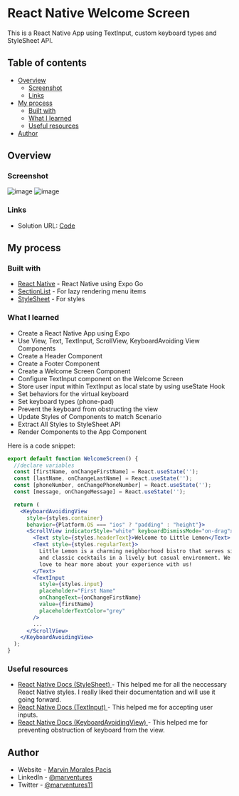 # React Native Welcome Screen

This is a React Native App using TextInput, custom keyboard types and StyleSheet API.

## Table of contents

- [Overview](#overview)
  - [Screenshot](#screenshot)
  - [Links](#links)
- [My process](#my-process)
  - [Built with](#built-with)
  - [What I learned](#what-i-learned)
  - [Useful resources](#useful-resources)
- [Author](#author)

## Overview

### Screenshot

![image](https://user-images.githubusercontent.com/108392678/201511433-b1ce993f-d293-4a1e-8b56-f25894176d9e.png)
![image](https://user-images.githubusercontent.com/108392678/201511493-358f4db4-939d-4456-b05a-ab2be59fd149.png)

### Links

- Solution URL: [Code](https://github.com/marventures/little-lemon-app-part4)

## My process

### Built with
- [React Native](https://reactnative.dev/docs/environment-setup) - React Native using Expo Go
- [SectionList](https://reactnative.dev/docs/sectionlist) - For lazy rendering menu items
- [StyleSheet](https://reactnative.dev/docs/stylesheet) - For styles

### What I learned

- Create a React Native App using Expo
- Use View, Text, TextInput, ScrollView, KeyboardAvoiding View Components
- Create a Header Component
- Create a Footer Component  
- Create a Welcome Screen Component  
- Configure TextInput component on the Welcome Screen  
- Store user input within TextInput as local state by using useState Hook
- Set behaviors for the virtual keyboard
- Set keyboard types (phone-pad)
- Prevent the keyboard from obstructing the view
- Update Styles of Components to match Scenario
- Extract All Styles to StyleSheet API 
- Render Components to the App Component

Here is a code snippet: 
```jsx
export default function WelcomeScreen() {
  //declare variables
  const [firstName, onChangeFirstName] = React.useState('');
  const [lastName, onChangeLastName] = React.useState('');
  const [phoneNumber, onChangePhoneNumber] = React.useState('');
  const [message, onChangeMessage] = React.useState('');

  return (
    <KeyboardAvoidingView
      style={styles.container}
      behavior={Platform.OS === "ios" ? "padding" : "height"}>
      <ScrollView indicatorStyle="white" keyboardDismissMode="on-drag">
        <Text style={styles.headerText}>Welcome to Little Lemon</Text>
        <Text style={styles.regularText}>
          Little Lemon is a charming neighborhood bistro that serves simple food
          and classic cocktails in a lively but casual environment. We would
          love to hear more about your experience with us!
        </Text>
        <TextInput
          style={styles.input}
          placeholder="First Name"
          onChangeText={onChangeFirstName}
          value={firstName}
          placeholderTextColor="grey"
        />
        ...
      </ScrollView>
    </KeyboardAvoidingView>
  );
}

```

### Useful resources

- [React Native Docs (StyleSheet) ](https://reactnative.dev/docs/stylesheet) - This helped me for all the neccessary React Native styles. I really liked their documentation and will use it going forward.  
- [React Native Docs (TextInput) ](https://reactnative.dev/docs/textinput) - This helped me for accepting user inputs. 
- [React Native Docs (KeyboardAvoidingView) ](https://reactnative.dev/docs/keyboardavoidingview) - This helped me for preventing obstruction of keyboard from the view. 

## Author

- Website - [Marvin Morales Pacis](https://marvin-morales-pacis.vercel.app/)
- LinkedIn - [@marventures](https://www.linkedin.com/in/marventures/)
- Twitter - [@marventures11](https://www.twitter.com/marventures11)
